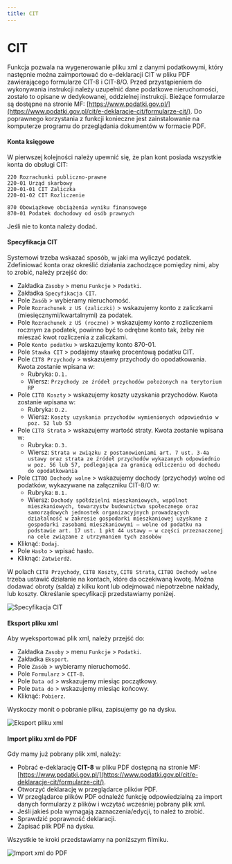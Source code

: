 ```yaml
---
title: CIT
---
```


# CIT

Funkcja pozwala na wygenerowanie pliku xml z danymi podatkowymi, który następnie można zaimportować do e-deklaracji CIT w pliku PDF zawierającego formularze CIT-8 i CIT-8/O. Przed przystąpieniem do wykonywania instrukcji należy uzupełnić dane podatkowe nieruchomości, zostało to opisane w dedykowanej, oddzielnej instrukcji. Bieżące formularze są dostępne na stronie MF: [https://www.podatki.gov.pl/](https://www.podatki.gov.pl/cit/e-deklaracje-cit/formularze-cit/). Do poprawnego korzystania z funkcji konieczne jest zainstalowanie na komputerze programu do przeglądania dokumentów w formacie PDF.

#### Konta księgowe

W pierwszej kolejności należy upewnić się, że plan kont posiada wszystkie konta do obsługi CIT:

```
220 Rozrachunki publiczno-prawne
220-01 Urząd skarbowy
220-01-01 CIT Zaliczka
220-01-02 CIT Rozliczenie

870 Obowiązkowe obciążenia wyniku finansowego
870-01 Podatek dochodowy od osób prawnych
```

Jeśli nie to konta należy dodać.

#### Specyfikacja CIT

Systemowi trzeba wskazać sposób, w jaki ma wyliczyć podatek. Zdefiniować konta oraz określić działania zachodzące pomiędzy nimi, aby to zrobić, należy przejść do:

- Zakładka `Zasoby` > menu `Funkcje` > `Podatki`.
- Zakładka `Specyfikacja CIT`.
- Pole `Zasób` > wybieramy nieruchomość.
- Pole `Rozrachunek z US (zaliczki)` > wskazujemy konto z zaliczkami (miesięcznymi/kwartalnymi) za podatek.
- Pole `Rozrachunek z US (roczne)` > wskazujemy konto z rozliczeniem rocznym za podatek, powinno być to odrębne konto tak, żeby nie mieszać kwot rozliczenia z zaliczkami.
- Pole `Konto podatku` > wskazujemy konto 870-01.
- Pole `Stawka CIT` > podajemy stawkę procentową podatku CIT.
- Pole `CIT8 Przychody` > wskazujemy przychody do opodatkowania. Kwota zostanie wpisana w:
    - Rubryka: `D.1.`
    - Wiersz: `Przychody ze źródeł przychodów położonych na terytorium RP`
- Pole `CIT8 Koszty` > wskazujemy koszty uzyskania przychodów. Kwota zostanie wpisana w:
    - Rubryka: `D.2.`
    - Wiersz: `Koszty uzyskania przychodów wymienionych odpowiednio w poz. 52 lub 53`
- Pole `CIT8 Strata` > wskazujemy wartość straty. Kwota zostanie wpisana w:
    - Rubryka: `D.3.`
    - Wiersz: `Strata w związku z postanowieniami art. 7 ust. 3-4a ustawy oraz strata ze źródeł przychodów wykazanych odpowiednio w poz. 56 lub 57, podlegająca za granicą odliczeniu od dochodu do opodatkowania`
- Pole `CIT8O Dochody wolne` > wskazujemy dochody (przychody) wolne od podatków, wykazywane na załączniku CIT-8/O w:
    - Rubryka: `B.1.`
    - Wiersz: `Dochody spółdzielni mieszkaniowych, wspólnot mieszkaniowych, towarzystw budownictwa społecznego oraz samorządowych jednostek organizacyjnych prowadzących działalność w zakresie gospodarki mieszkaniowej uzyskane z gospodarki zasobami mieszkaniowymi – wolne od podatku na podstawie art. 17 ust. 1 pkt 44 ustawy – w części przeznaczonej na cele związane z utrzymaniem tych zasobów`
- Kliknąć: `Dodaj`.
- Pole `Hasło` > wpisać hasło.
- Kliknąć: `Zatwierdź`.

W polach `CIT8 Przychody`, `CIT8 Koszty`, `CIT8 Strata`, `CIT8O Dochody wolne` trzeba ustawić działanie na kontach, które da oczekiwaną kwotę. Można dodawać obroty (salda) z kilku kont lub odejmować niepotrzebne nakłady, lub koszty. Określanie specyfikacji przedstawiamy poniżej.

![Specyfikacja CIT](citspecyfikacja.gif)

#### Eksport pliku xml

Aby wyeksportować plik xml, należy przejść do:

- Zakładka `Zasoby` > menu `Funkcje` > `Podatki`.
- Zakładka `Eksport`.
- Pole `Zasób` > wybieramy nieruchomość.
- Pole `Formularz` > `CIT-8`.
- Pole `Data od` > wskazujemy miesiąc początkowy.
- Pole `Data do` > wskazujemy miesiąc końcowy.
- Kliknąć: `Pobierz`.

Wyskoczy monit o pobranie pliku, zapisujemy go na dysku.

![Eksport pliku xml](citeksportzml.gif)

#### Import pliku xml do PDF

Gdy mamy już pobrany plik xml, należy:

- Pobrać e-deklarację **CIT-8** w pliku PDF dostępną na stronie MF: [https://www.podatki.gov.pl/](https://www.podatki.gov.pl/cit/e-deklaracje-cit/formularze-cit/).
- Otworzyć deklarację w przeglądarce plików PDF.
- W przeglądarce plików PDF odnaleźć funkcję odpowiedzialną za import danych formularzy z plików i wczytać wcześniej pobrany plik xml.
- Jeśli jakieś pola wymagają zaznaczenia/edycji, to należ to zrobić.
- Sprawdzić poprawność deklaracji.
- Zapisać plik PDF na dysku.

Wszystkie te kroki przedstawiamy na poniższym filmiku.

![Import xml do PDF](citimportxmldopdf.gif)
